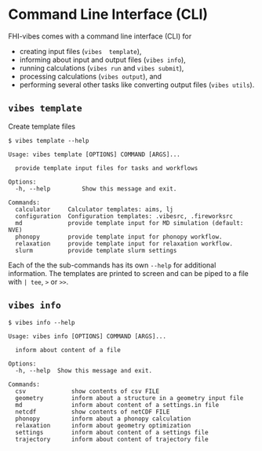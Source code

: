 # Command Line Interface (CLI)

FHI-vibes comes with a command line interface (CLI) for

- creating input files (`vibes  template`),
- informing about input and output files (`vibes info`),
- running calculations (`vibes run` and `vibes submit`),
- processing calculations (`vibes output`), and
- performing several other tasks like converting output files (`vibes utils`).


## `vibes template`

Create template files

```
$ vibes template --help

Usage: vibes template [OPTIONS] COMMAND [ARGS]...

  provide template input files for tasks and workflows

Options:
  -h, --help         Show this message and exit.

Commands:
  calculator     Calculator templates: aims, lj
  configuration  Configuration templates: .vibesrc, .fireworksrc
  md             provide template input for MD simulation (default: NVE)
  phonopy        provide template input for phonopy workflow.
  relaxation     provide template input for relaxation workflow.
  slurm          provide template slurm settings
```

Each of the the sub-commands has its own `--help` for additional information.
The templates are printed to screen and can be piped to a file with `| tee`, `>` or `>>`.

## `vibes info`
```
$ vibes info --help

Usage: vibes info [OPTIONS] COMMAND [ARGS]...

  inform about content of a file

Options:
  -h, --help  Show this message and exit.

Commands:
  csv             show contents of csv FILE
  geometry        inform about a structure in a geometry input file
  md              inform about content of a settings.in file
  netcdf          show contents of netCDF FILE
  phonopy         inform about a phonopy calculation
  relaxation      inform about geometry optimization
  settings        inform about content of a settings file
  trajectory      inform about content of trajectory file
```
